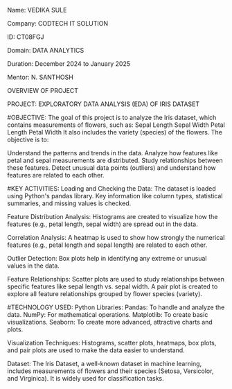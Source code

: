 Name: VEDIKA SULE

Company: CODTECH IT SOLUTION

ID: CT08FGJ

Domain: DATA ANALYTICS

Duration: December 2024 to January 2025

Mentor: N. SANTHOSH

OVERVIEW OF PROJECT

PROJECT: EXPLORATORY DATA ANALYSIS (EDA) OF IRIS DATASET

#OBJECTIVE:
The goal of this project is to analyze the Iris dataset, which contains measurements of flowers, such as:
Sepal Length
Sepal Width
Petal Length
Petal Width
It also includes the variety (species) of the flowers. The objective is to:

Understand the patterns and trends in the data.
Analyze how features like petal and sepal measurements are distributed.
Study relationships between these features.
Detect unusual data points (outliers) and understand how features are related to each other.

#KEY ACTIVITIES:
Loading and Checking the Data:
The dataset is loaded using Python's pandas library.
Key information like column types, statistical summaries, and missing values is checked.

Feature Distribution Analysis:
Histograms are created to visualize how the features (e.g., petal length, sepal width) are spread out in the data.

Correlation Analysis:
A heatmap is used to show how strongly the numerical features (e.g., petal length and sepal length) are related to each other.

Outlier Detection:
Box plots help in identifying any extreme or unusual values in the data.

Feature Relationships:
Scatter plots are used to study relationships between specific features like sepal length vs. sepal width.
A pair plot is created to explore all feature relationships grouped by flower species (variety).

#TECHNOLOGY USED:
Python Libraries:
Pandas: To handle and analyze the data.
NumPy: For mathematical operations.
Matplotlib: To create basic visualizations.
Seaborn: To create more advanced, attractive charts and plots.
 
Visualization Techniques:
Histograms, scatter plots, heatmaps, box plots, and pair plots are used to make the data easier to understand.

Dataset:
The Iris Dataset, a well-known dataset in machine learning, includes measurements of flowers and their species (Setosa, Versicolor, and Virginica). It is widely used for classification tasks.

